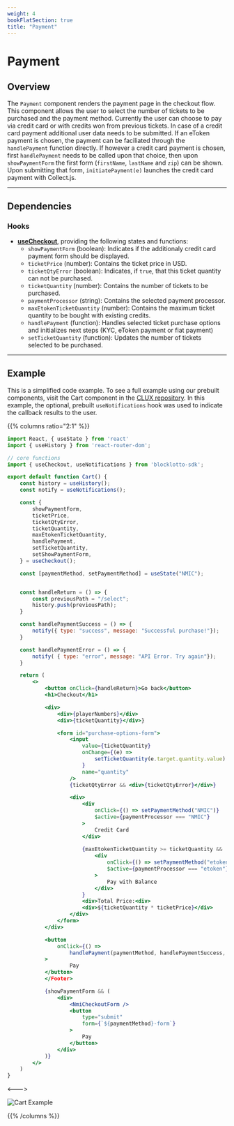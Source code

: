 ```yaml
---
weight: 4
bookFlatSection: true
title: "Payment"
---
```


# Payment

## Overview

The `Payment` component renders the payment page in the checkout flow. This component allows the user to select the number of tickets to be purchased and the payment method. Currently the user can choose to pay via credit card or with credits won from previous tickets. In case of a credit card payment additional user data needs to be submitted. If an eToken payment is chosen, the payment can be faciliated through the `handlePayment` function directly. If however a credit card payment is chosen, first `handlePayment` needs to be called upon that choice, then upon `showPaymentForm` the first form (`firstName`, `lastName` and `zip`) can be shown. Upon submitting that form, `initiatePayment(e)` launches the credit card payment with Collect.js.

---

## Dependencies

### Hooks

* [**useCheckout**](/docs/hooks/use-checkout/), providing the following states and functions:
    + `showPaymentForm` (boolean): Indicates if the additionaly credit card payment form should be displayed.
    + `ticketPrice` (number): Contains the ticket price in USD.
    + `ticketQtyError` (boolean): Indicates, if `true`, that this ticket quantity can not be purchased.
    + `ticketQuantity` (number): Contains the number of tickets to be purchased.
    + `paymentProcessor` (string): Contains the selected payment processor.
    + `maxEtokenTicketQuantity` (number): Contains the maximum ticket quantity to be bought with existing credits.
    + `handlePayment` (function): Handles selected ticket purchase options and initializes next steps (KYC, eToken payment or fiat payment)
    + `setTicketQuantity` (function): Updates the number of tickets selected to be purchased.

---

## Example

This is a simplified code example. To see a full example using our prebuilt components, visit the Cart component in the [CLUX repository](https://github.com/Marianas-Rai-Corp/clux/blob/main/src/app/Checkout/Cart/index.js). In this example, the optional, prebuilt `useNotifications` hook was used to indicate the callback results to the user.

{{% columns ratio="2:1" %}}

```jsx
import React, { useState } from 'react'
import { useHistory } from 'react-router-dom';

// core functions
import { useCheckout, useNotifications } from 'blocklotto-sdk';

export default function Cart() {
    const history = useHistory();
    const notify = useNotifications();

    const {
        showPaymentForm,
        ticketPrice,
        ticketQtyError,
        ticketQuantity,
        maxEtokenTicketQuantity,
        handlePayment,
        setTicketQuantity,
        setShowPaymentForm,
    } = useCheckout();

    const [paymentMethod, setPaymentMethod] = useState("NMIC");


    const handleReturn = () => {
        const previousPath = "/select";
        history.push(previousPath);
    }

    const handlePaymentSuccess = () => {
        notify({ type: "success", message: "Successful purchase!"});
    }

    const handlePaymentError = () => {
        notify( { type: "error", message: "API Error. Try again"});
    }

    return (
        <>
            <button onClick={handleReturn}>Go back</button>
            <h1>Checkout</h1>

            <div>
                <div>{playerNumbers}</div>
                <div>{ticketQuantity}</div>}

                <form id="purchase-options-form">
                    <input
                        value={ticketQuantity}
                        onChange={(e) => 
                            setTicketQuantity(e.target.quantity.value)
                        }
                        name="quantity"
                    />
                    {ticketQtyError && <div>{ticketQtyError}</div>}

                    <div>
                        <div
                            onClick={() => setPaymentMethod("NMIC")}
                            $active={paymentProcessor === "NMIC"}
                        >
                            Credit Card
                        </div>
                        
                        {maxEtokenTicketQuantity >= ticketQuantity &&
                            <div
                                onClick={() => setPaymentMethod("etoken")}
                                $active={paymentProcessor === "etoken"}
                            >
                                Pay with Balance
                            </div>
                        }
                        <div>Total Price:<div>
                        <div>${ticketQuantity * ticketPrice}</div>
                    </div>
                </form>
            </div>

            <button 
                onClick={() => 
                    handlePayment(paymentMethod, handlePaymentSuccess, handlePaymentError)}
            >
                    Pay
            </button>
            </Footer>

            {showPaymentForm && (
                <div>
                    <NmiCheckoutForm />
                    <button
                        type="submit"
                        form={`${paymentMethod}-form`}
                    >
                        Pay
                    </button>
                </div>
            )}
        </>
    )
}

```

<--->

![Cart Example](/checkout/cart-example.png)

{{% /columns %}}